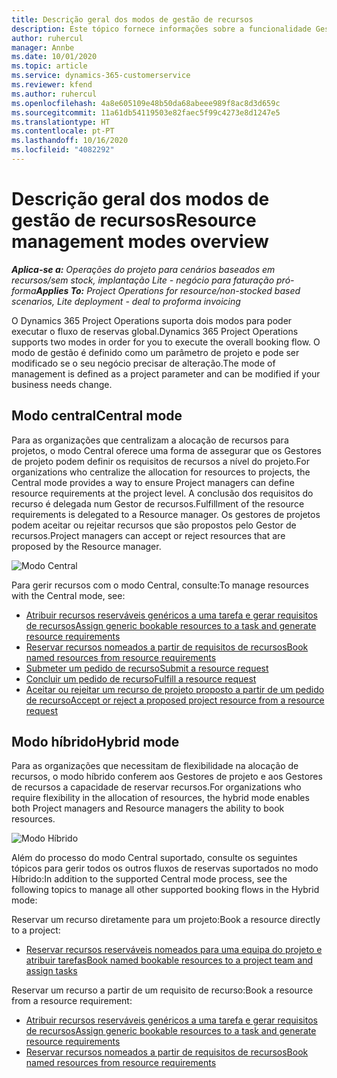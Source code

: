```yaml
---
title: Descrição geral dos modos de gestão de recursos
description: Este tópico fornece informações sobre a funcionalidade Gestão de recursos no Dynamics 365 Project Operations.
author: ruhercul
manager: Annbe
ms.date: 10/01/2020
ms.topic: article
ms.service: dynamics-365-customerservice
ms.reviewer: kfend
ms.author: ruhercul
ms.openlocfilehash: 4a8e605109e48b50da68abeee989f8ac8d3d659c
ms.sourcegitcommit: 11a61db54119503e82faec5f99c4273e8d1247e5
ms.translationtype: HT
ms.contentlocale: pt-PT
ms.lasthandoff: 10/16/2020
ms.locfileid: "4082292"
---
```

# <a name="resource-management-modes-overview"></a><span data-ttu-id="79aa7-103">Descrição geral dos modos de gestão de recursos</span><span class="sxs-lookup"><span data-stu-id="79aa7-103">Resource management modes overview</span></span>

<span data-ttu-id="79aa7-104">_**Aplica-se a:** Operações do projeto para cenários baseados em recursos/sem stock, implantação Lite - negócio para faturação pró-forma_</span><span class="sxs-lookup"><span data-stu-id="79aa7-104">_**Applies To:** Project Operations for resource/non-stocked based scenarios, Lite deployment - deal to proforma invoicing_</span></span>


<span data-ttu-id="79aa7-105">O Dynamics 365 Project Operations suporta dois modos para poder executar o fluxo de reservas global.</span><span class="sxs-lookup"><span data-stu-id="79aa7-105">Dynamics 365 Project Operations supports two modes in order for you to execute the overall booking flow.</span></span> <span data-ttu-id="79aa7-106">O modo de gestão é definido como um parâmetro de projeto e pode ser modificado se o seu negócio precisar de alteração.</span><span class="sxs-lookup"><span data-stu-id="79aa7-106">The mode of management is defined as a project parameter and can be modified if your business needs change.</span></span>    

## <a name="central-mode"></a><span data-ttu-id="79aa7-107">Modo central</span><span class="sxs-lookup"><span data-stu-id="79aa7-107">Central mode</span></span>
<span data-ttu-id="79aa7-108">Para as organizações que centralizam a alocação de recursos para projetos, o modo Central oferece uma forma de assegurar que os Gestores de projeto podem definir os requisitos de recursos a nível do projeto.</span><span class="sxs-lookup"><span data-stu-id="79aa7-108">For organizations who centralize the allocation for resources to projects, the Central mode provides a way to ensure Project managers can define resource requirements at the project level.</span></span> <span data-ttu-id="79aa7-109">A conclusão dos requisitos do recurso é delegada num Gestor de recursos.</span><span class="sxs-lookup"><span data-stu-id="79aa7-109">Fulfillment of the resource requirements is delegated to a Resource manager.</span></span> <span data-ttu-id="79aa7-110">Os gestores de projetos podem aceitar ou rejeitar recursos que são propostos pelo Gestor de recursos.</span><span class="sxs-lookup"><span data-stu-id="79aa7-110">Project managers can accept or reject resources that are proposed by the Resource manager.</span></span>

![Modo Central](./media/resource-management-central.png)

<span data-ttu-id="79aa7-112">Para gerir recursos com o modo Central, consulte:</span><span class="sxs-lookup"><span data-stu-id="79aa7-112">To manage resources with the Central mode, see:</span></span>

- [<span data-ttu-id="79aa7-113">Atribuir recursos reserváveis genéricos a uma tarefa e gerar requisitos de recursos</span><span class="sxs-lookup"><span data-stu-id="79aa7-113">Assign generic bookable resources to a task and generate resource requirements</span></span>](https://docs.microsoft.com/dynamics365/project-service/assign-generic-bookable-resource)
- [<span data-ttu-id="79aa7-114">Reservar recursos nomeados a partir de requisitos de recursos</span><span class="sxs-lookup"><span data-stu-id="79aa7-114">Book named resources from resource requirements</span></span>](https://docs.microsoft.com/dynamics365/project-service/book-named-resource)
- [<span data-ttu-id="79aa7-115">Submeter um pedido de recurso</span><span class="sxs-lookup"><span data-stu-id="79aa7-115">Submit a resource request</span></span>](https://docs.microsoft.com/dynamics365/project-service/submit-resource-request)
- [<span data-ttu-id="79aa7-116">Concluir um pedido de recurso</span><span class="sxs-lookup"><span data-stu-id="79aa7-116">Fulfill a resource request</span></span>](https://docs.microsoft.com/dynamics365/project-service/resource-management-fulfill-requests)
- [<span data-ttu-id="79aa7-117">Aceitar ou rejeitar um recurso de projeto proposto a partir de um pedido de recurso</span><span class="sxs-lookup"><span data-stu-id="79aa7-117">Accept or reject a proposed project resource from a resource request</span></span>](https://docs.microsoft.com/dynamics365/project-service/accept-reject-proposed-resource)

## <a name="hybrid-mode"></a><span data-ttu-id="79aa7-118">Modo híbrido</span><span class="sxs-lookup"><span data-stu-id="79aa7-118">Hybrid mode</span></span>
<span data-ttu-id="79aa7-119">Para as organizações que necessitam de flexibilidade na alocação de recursos, o modo híbrido conferem aos Gestores de projeto e aos Gestores de recursos a capacidade de reservar recursos.</span><span class="sxs-lookup"><span data-stu-id="79aa7-119">For organizations who require flexibility in the allocation of resources, the hybrid mode enables both Project managers and Resource managers the ability to book resources.</span></span>

![Modo Híbrido](./media/resource-management-hybrid.png)

<span data-ttu-id="79aa7-121">Além do processo do modo Central suportado, consulte os seguintes tópicos para gerir todos os outros fluxos de reservas suportados no modo Híbrido:</span><span class="sxs-lookup"><span data-stu-id="79aa7-121">In addition to the supported Central mode process, see the following topics to manage all other supported booking flows in the Hybrid mode:</span></span>

<span data-ttu-id="79aa7-122">Reservar um recurso diretamente para um projeto:</span><span class="sxs-lookup"><span data-stu-id="79aa7-122">Book a resource directly to a project:</span></span>
- [<span data-ttu-id="79aa7-123">Reservar recursos reserváveis nomeados para uma equipa do projeto e atribuir tarefas</span><span class="sxs-lookup"><span data-stu-id="79aa7-123">Book named bookable resources to a project team and assign tasks</span></span>](https://docs.microsoft.com/dynamics365/project-service/assign-named-bookable-resource)

<span data-ttu-id="79aa7-124">Reservar um recurso a partir de um requisito de recurso:</span><span class="sxs-lookup"><span data-stu-id="79aa7-124">Book a resource from a resource requirement:</span></span>
- [<span data-ttu-id="79aa7-125">Atribuir recursos reserváveis genéricos a uma tarefa e gerar requisitos de recursos</span><span class="sxs-lookup"><span data-stu-id="79aa7-125">Assign generic bookable resources to a task and generate resource requirements</span></span>](https://docs.microsoft.com/dynamics365/project-service/assign-generic-bookable-resource)
- [<span data-ttu-id="79aa7-126">Reservar recursos nomeados a partir de requisitos de recursos</span><span class="sxs-lookup"><span data-stu-id="79aa7-126">Book named resources from resource requirements</span></span>](https://docs.microsoft.com/dynamics365/project-service/book-named-resource)
